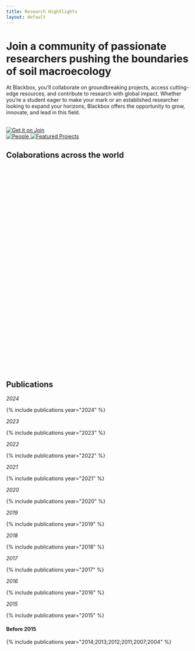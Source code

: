 ```yaml
---
title: Research Hightlights
layout: default
---
```

<!-- <div class="center-content">
    <h1>Join a community of passionate researchers pushing the boundaries of soil macroecology</h1>
    <p>At Blackbox, you’ll collaborate on groundbreaking projects, access cutting-edge resources, and contribute to research with global impact. Whether you’re a student eager to make your mark or an established researcher looking to expand your horizons, Blackbox offers the opportunity to grow, innovate, and lead in this field.</p> -->
<div class="center-content">
  <strong><h1>Join a community of passionate researchers pushing the boundaries of soil macroecology</h1></strong>
  <p>At Blackbox, you’ll collaborate on groundbreaking projects, access cutting-edge resources, and contribute to research with global impact. Whether you’re a student eager to make your mark or an established researcher looking to expand your horizons, Blackbox offers the opportunity to grow, innovate, and lead in this field.</p>
    <div class="content">
            <br>
            <a href="/blackbox.github.io/people">
                <img src="/blackbox.github.io/assets/images/img/join_button.svg" alt="Get it on Join">
            </a>
        </div>
    </div>
    <a href="/blackbox.github.io/people">
        <img alt="People" src="/blackbox.github.io/assets/images/img/people_v2.svg">
    </a>
    <a href="/blackbox.github.io/fp">
        <img alt="Featured Projects" src="/blackbox.github.io/assets/images/img/feat_proj.svg">
    </a>
</div>


<br>

## **Colaborations across the world**
<br>

<!-- Add a container div with a class for better control -->
<div class="map-container">
  <!-- The map div where Leaflet will render the map -->
  <div id="map" style="height: 500px;"></div>
</div>

<!-- Leaflet CSS and JS -->
<link rel="stylesheet" href="https://unpkg.com/leaflet@1.7.1/dist/leaflet.css" />
<script src="https://unpkg.com/leaflet@1.7.1/dist/leaflet.js"></script>

<script>
  // Initialize the map centered in the middle of the Atlantic Ocean with a zoomed-out view
  var map = L.map('map').setView([14.5994, -28.6731], 3); // Coordinates in the middle of the Atlantic with a low zoom level (3)

  // Add OpenStreetMap tiles to the map
  L.tileLayer('https://{s}.tile.openstreetmap.org/{z}/{x}/{y}.png', {
    attribution: '&copy; <a href="https://www.openstreetmap.org/copyright">OpenStreetMap</a> contributors'
  }).addTo(map);

  // Load GeoJSON data from an external file
  fetch('assets/your-geojson-file.geojson')
    .then(response => response.json())
    .then(data => {
      L.geoJSON(data).addTo(map);
    });

  // Add markers and popups
  var marker1 = L.marker([40.21119, -8.42946]).addTo(map);
  marker1.bindPopup("<b>Homebase</b><br>Universidade de Coimbra").openPopup();

  var marker2 = L.marker([38.56667, -7.9]).addTo(map);
  marker2.bindPopup("<b>Teresa Pinto Correia</b><br>Universidade de Évora").openPopup();

  var marker3 = L.marker([37.38283, -5.97317]).addTo(map);
  marker3.bindPopup("<b>Manuel Delgado-Baquerizo</b><br>Instituto de Recursos Naturales y Agrobiología de Sevilla").openPopup();

  var marker4 = L.marker([24.266906, 45.107849]).addTo(map);
  marker4.bindPopup("<b>Fernando Maestre</b><br>King Abdullah University of Science and Technology").openPopup();

  var marker5 = L.marker([58.38062, 26.72509]).addTo(map);
  marker5.bindPopup("<b>Leho Tedersoo</b><br>Tartu University").openPopup();

  var marker6 = L.marker([41.55032, -8.42005]).addTo(map);
  marker6.bindPopup("<b>Sofia Costa</b><br>University of Minho").openPopup();

  var marker7 = L.marker([41.69323, -8.83287]).addTo(map);
  marker7.bindPopup("<b>Susana Mendes</b><br>Polytechnic Institute of Viana do Castelo").openPopup();

  var marker8 = L.marker([51.33962, 12.37129]).addTo(map);
  marker8.bindPopup("<b>Nico Eisenhauer</b><br>German Center for Integrative Biodiversity Research").openPopup();

  var marker9 = L.marker([41.38879, 2.15899]).addTo(map);
  marker9.bindPopup("<b>Salvador Lladó</b><br>University of Barcelona").openPopup();

  var marker10 = L.marker([45.8148, 8.61294]).addTo(map);
  marker10.bindPopup("<b>Arwyn Jones</b><br>Joint Research Center").openPopup();

  var marker11 = L.marker([51.97, 5.66667]).addTo(map);
  marker11.bindPopup("<b>Wim van der Putten</b><br>Nederlands Instituut voor Ecologie").openPopup();

  var marker12 = L.marker([-33.8559799094, 151.20666584]).addTo(map);
  marker12.bindPopup("<b>Brajesh K. Singh</b><br>Western Sydney University").openPopup();

  var marker13 = L.marker([41.35481, -8.7434]).addTo(map);
  marker13.bindPopup("<b>Angela Lomba</b><br>Centro de Investigação em Biodiversidade e Recursos Genéticos").openPopup();

  var marker14 = L.marker([-31.4135, -64.18105]).addTo(map);
  marker14.bindPopup("<b>Pedro Jaureguiberry</b><br>Instituto Multidisciplinario de Biología Vegetal").openPopup();

  var marker15 = L.marker([38.71667, -9.13333]).addTo(map);
  marker15.bindPopup("<b>Maria São Luis Centeno</b><br>Direção-Geral de Agricultura e Desenvolvimento Rural").openPopup();

  var marker16 = L.marker([-23.5475, -46.63611]).addTo(map);
  marker16.bindPopup("<b>George Brown</b><br>Brazilian Agricultural Research Corporation").openPopup();

  var marker17 = L.marker([-34.90328, -56.18816]).addTo(map);
  marker17.bindPopup("<b>María Revetria</b><br>Soil Microbiology Laboratory").openPopup();

</script>

<br>
<br>

## **Publications**

*2024*

{% include publications year="2024" %}

*2023*

{% include publications year="2023" %}

*2022*

{% include publications year="2022" %}

*2021*

{% include publications year="2021" %}

*2020*

{% include publications year="2020" %}

*2019*

{% include publications year="2019" %}

*2018*

{% include publications year="2018" %}

*2017*

{% include publications year="2017" %}

*2016*

{% include publications year="2016" %}

*2015*

{% include publications year="2015" %}

#### **Before 2015**

{% include publications year="2014;2013;2012;2011;2007;2004" %}

<br>
<br>